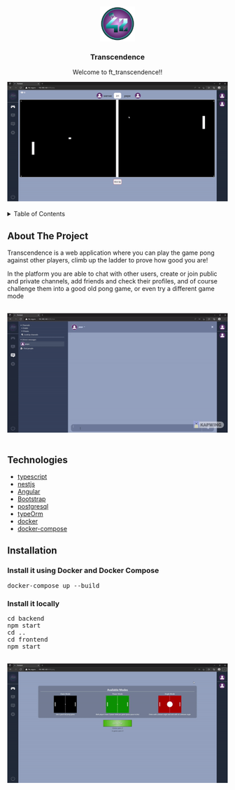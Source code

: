 <div id="top"></div>
<!-- PROJECT LOGO -->
<br />
<div align="center">
  
 <img src="https://raw.githubusercontent.com/SKTPausanias/ft_transcendence/main/frontend/src/assets/img/logo.png" alt="Logo" width="80" height="80">
 <h3 align="center">Transcendence</h3>
  <p align="center">
    Welcome to ft_transcendence!!
  </p>
</div>

<div align="center">
  <img src="./media/transcendenceGif1.gif" alt="My Project GIF">
</div>
<br>

<!-- TABLE OF CONTENTS -->
<details>
  <summary>Table of Contents</summary>
    <ol>
      <br>
      <li>
        <a href="#about-the-project">About The Project</a>
      </li>
      <li>
        <a href="#technologies">Technologies</a>
      </li>
      <li>
        <a href="#installation">Installation</a>
      </li>
      <!--<li><a href="#usage">Usage</a></li>
      <li><a href="#contributing">Contributing</a></li>
      <li><a href="#license">License</a></li>
      <li><a href="#contact">Contact</a></li>
      <li><a href="#acknowledgments">Acknowledgments</a></li>-->
    </ol>
</details>

<!-- ABOUT THE PROJECT -->
## About The Project
Transcendence is a web application where you can play the game pong against other players, climb up the ladder to prove how good you are! 

In the platform you are able to chat with other users, create or join public and private channels, add friends and check their profiles, and of course challenge them into a good old pong game, or even try a different game mode

<br>
<div align="center">
  <img src="./media/transcendenceGif3.gif" alt="My Project GIF">
</div>
<br>

<!-- TECHNOLOGIES -->
## Technologies
* [typescript](https://www.typescriptlang.org/)
* [nestjs](https://nestjs.com/)
* [Angular](https://angular.io/)
* [Bootstrap](https://getbootstrap.com)
* [postgresql](https://www.postgresql.org/)
* [typeOrm](https://typeorm.io/)
* [docker](https://www.docker.com/)
* [docker-compose](https://docs.docker.com/compose/)

<!-- INSTALLATION -->
## Installation

### Install it using Docker and Docker Compose

<pre>
docker-compose up --build
</pre>

### Install it locally

<pre>
cd backend
npm start
cd ..
cd frontend
npm start
</pre>

<br>
<div align="center">
  <img src="./media/transcendenceGif2.gif" alt="My Project GIF">
</div>
<br>
